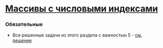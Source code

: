 # [Массивы с числовыми индексами](https://learn.javascript.ru/array)

### Обязательные
 
* Все решенные задачи из этого раздела с важностью 5 - [см. решение](http://plnkr.co/edit/8yT1HZFfnsvtypEGnfuC?p=catalogue)
